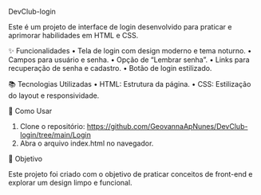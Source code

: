 DevClub-login

Este é um projeto de interface de login desenvolvido para praticar e aprimorar habilidades em HTML e CSS.

✨ Funcionalidades
	•	Tela de login com design moderno e tema noturno.
	•	Campos para usuário e senha.
	•	Opção de “Lembrar senha”.
	•	Links para recuperação de senha e cadastro.
	•	Botão de login estilizado.

📚 Tecnologias Utilizadas
	•	HTML: Estrutura da página.
	•	CSS: Estilização do layout e responsividade.

🚀 Como Usar
1.	Clone o repositório:
       https://github.com/GeovannaApNunes/DevClub-login/tree/main/Login
2.	Abra o arquivo index.html no navegador.

🎯 Objetivo

Este projeto foi criado com o objetivo de praticar conceitos de front-end e explorar um design limpo e funcional.
